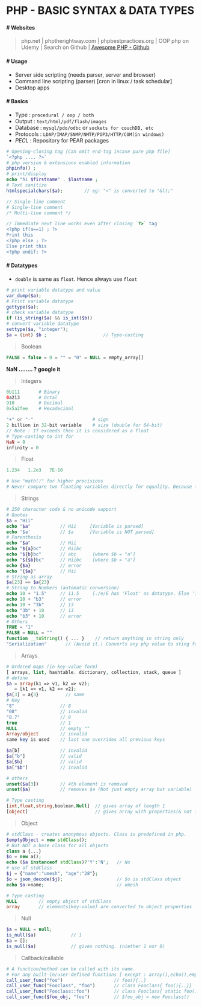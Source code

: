 # PHP - BASIC SYNTAX & DATA TYPES

#### # Websites
 
 > php.net | phptherightway.com | phpbestpractices.org | OOP php on Udemy | Search on Github | [Awesome PHP - Github](https://github.com/ziadoz/awesome-php)

#### # Usage

- Server side scripting (needs parser, server and browser)
- Command line scripting (parser) [cron in linux / task schedular]
- Desktop apps

#### # Basics

- Type : `procedural / oop / both`
- Output : `text/html/pdf/flash/images`
- Database : `mysql/pdo/odbc` or `sockets for couchDB, etc`
- Protocols : `LDAP/IMAP/SNMP/NMTP/POP3/HTTP/COM(in windows)`
- *PECL* : Repository for PEAR packages

```php
# Opening-closing tag [Can omit end-tag incase pure php file]
`<?php .... ?>`
# php version & extensions enabled information
phpinfo() ;
# print/display
echo "hi $firstname" . $lastname ;
# Text sanitize
htmlspecialchars($a);        // eg: "<" is converted to "&lt;"

// Single-line comment
# Single-line comment
/* Multi-line comment */

// Immediate next line works even after closing `?>` tag 
<?php if(a==1) ; ?>
Print this
<?php else ; ?>
Else print this
<?php endif; ?>
```

#### # Datatypes

- `double` is same as `float`. Hence always use `float`

```php
# print variable datatype and value
var_dump($a);
# Print variable datatype
gettype($a);
# check variable datatype
if (is_string($a) && is_int($b))
# convert variable datatype 
settype($a, "integer");
$a = (int) $b ;                     // Type-casting
```

> Boolean
```php
FALSE = false = 0 = "" = "0" = NULL = empty_array[]
```
**NaN ........ ? google it**

> Integers

```php
0b111       # Binary 
0a213       # Octal 
910         # Decimal 
0x5a2fee    # Hexadecimal

"+" or "-"                      # sign
2 billion in 32-bit variable    # size (double for 64-bit) 
// Note : If exceeds then it is considered as a float
# Type-casting to int for
NaN = 0
infinity = 0
```

> Float

```php
1.234   1.2e3   7E-10

# Use "math()" for higher precisions
# Never compare two floating variables directly for equality. Because float is internally represented as binary. This can give precision error.
```

> Strings

```php
# 250 character code & no unicode support
# Quotes
$a = "Hii"
echo "$a"           // Hii     [Variable is parsed]
echo '$a'           // $a      [Variable is NOT parsed]
# Parenthesis
echo "$a"           // Hii
echo "${a}bc"       // Hiibc
echo "${b}bc"       // abc      [where $b = "a"]
echo "${$b}bc"      // Hiibc    [where $b = "a"]
echo {$a}           // error
echo "{$a}"         // Hii
# String as array
$a[23] == $a{23}
# String to Numbers (automatic conversion)
echo 10 + "1.5"     // 11.5     [./e/E has 'Float' as datatype. Else 'Int']
echo 10 + "b3"      // error
echo 10 + "3b"      // 13
echo "3b" + 10      // 13
echo "b3" + 10      // error
# Others
TRUE = "1"
FALSE = NULL = ""
function __toString() { ... }    // return anything in string only
"Serialization"       // (Avoid it.) Converts any php value to sting for storing like blobs in DB.
```

> Arrays

```php
# Ordered maps (in key-value form)
[ arrays, list, hashtable. dictionary, collection, stack, queue ]
# define
$a = array(k1 => v1, k2 => v2);
   = [k1 => v1, k2 => v2];
$a[3] = a{3}          // same
# Key
"8"                 // 8
"08"                // invalid
"8.7"               // 8
true                // 1
NULL                // empty ""
Array/object        // invalid
same key is used    // last one overrides all previous keys

$a[b]               // invalid
$a["b"]             // valid
$a[$b]              // valid
$a["$b"]            // invalid

# others
unset($a[3])        // 4th element is removed
unset($a)           // removes $a (Not just empty array but variable)

# Type casting
[int,float,string,boolean,Null]  // gives array of length 1
[object]                         // gives array with properties(& not functions) as elements 

```

> Object

```php
# stdClass - creates anonymous objects. Class is predefined in php.
$emptyObject = new stdClass();
# But NOT a base class for all objects
class a {...}
$o = new a();
echo ($a instanceof stdClass)?'Y':'N';   // No
# use of stdClass
$j = {"name":"umesh", "age":"28"};
$o = json_decode($j);                    // $o is stdClass object
echo $o->name;                           // umesh

# Type casting
NULL        // empty object of stdClass
array       // elements(key-value) are converted to object properties
```

> Null

```php
$a = NULL = null;
is_null($a)             // 1
$a = [];
is_null($a)             // gives nothing. (niether 1 nor 0)
```

> Callback/callable

```php
# A function/method can be called with its name.
# For any built-in/user-defined functions [ except : array(),echo(),empty(),eval(),exit(),isset(),list(),print(),unset() ]
call_user_func("foo")                   // foo(){..}
call_user_func("Fooclass", "foo")       // class Fooclass{ foo(){..}}
call_user_func("Fooclass::foo")         // class Fooclass{ static foo(){..}}
call_user_func($foo_obj, "foo")         // $foo_obj = new Fooclass()
```




